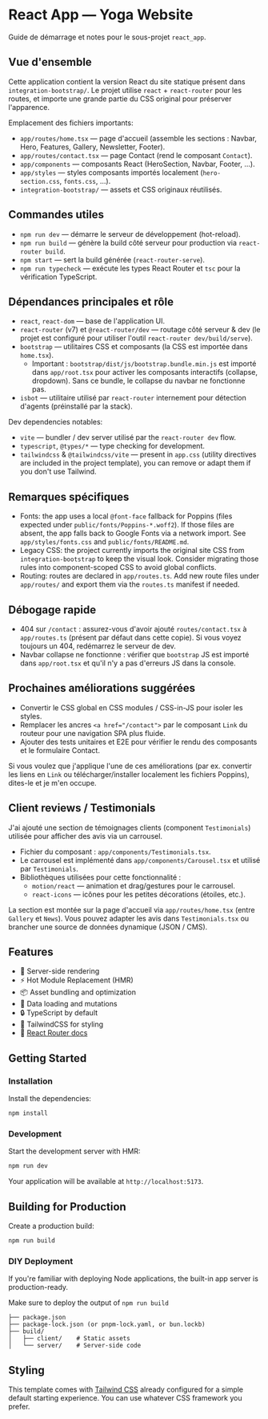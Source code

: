 # React App — Yoga Website

Guide de démarrage et notes pour le sous-projet `react_app`.

## Vue d'ensemble

Cette application contient la version React du site statique présent dans `integration-bootstrap/`.
Le projet utilise `react` + `react-router` pour les routes, et importe une grande partie du CSS original pour préserver l'apparence.

Emplacement des fichiers importants:

- `app/routes/home.tsx` — page d'accueil (assemble les sections : Navbar, Hero, Features, Gallery, Newsletter, Footer).
- `app/routes/contact.tsx` — page Contact (rend le composant `Contact`).
- `app/components` — composants React (HeroSection, Navbar, Footer, ...).
- `app/styles` — styles composants importés localement (`hero-section.css`, `fonts.css`, ...).
- `integration-bootstrap/` — assets et CSS originaux réutilisés.

## Commandes utiles

- `npm run dev` — démarre le serveur de développement (hot-reload).
- `npm run build` — génère la build côté serveur pour production via `react-router build`.
- `npm start` — sert la build générée (`react-router-serve`).
- `npm run typecheck` — exécute les types React Router et `tsc` pour la vérification TypeScript.

## Dépendances principales et rôle

- `react`, `react-dom` — base de l'application UI.
- `react-router` (v7) et `@react-router/dev` — routage côté serveur & dev (le projet est configuré pour utiliser l'outil `react-router dev/build/serve`).
- `bootstrap` — utilitaires CSS et composants (la CSS est importée dans `home.tsx`).
  - Important : `bootstrap/dist/js/bootstrap.bundle.min.js` est importé dans `app/root.tsx` pour activer les composants interactifs (collapse, dropdown). Sans ce bundle, le collapse du navbar ne fonctionne pas.
- `isbot` — utilitaire utilisé par `react-router` internement pour détection d'agents (préinstallé par la stack).

Dev dependencies notables:

- `vite` — bundler / dev server utilisé par the `react-router dev` flow.
- `typescript`, `@types/*` — type checking for development.
- `tailwindcss` & `@tailwindcss/vite` — present in `app.css` (utility directives are included in the project template), you can remove or adapt them if you don't use Tailwind.

## Remarques spécifiques

- Fonts: the app uses a local `@font-face` fallback for Poppins (files expected under `public/fonts/Poppins-*.woff2`). If those files are absent, the app falls back to Google Fonts via a network import. See `app/styles/fonts.css` and `public/fonts/README.md`.
- Legacy CSS: the project currently imports the original site CSS from `integration-bootstrap` to keep the visual look. Consider migrating those rules into component-scoped CSS to avoid global conflicts.
- Routing: routes are declared in `app/routes.ts`. Add new route files under `app/routes/` and export them via the `routes.ts` manifest if needed.

## Débogage rapide

- 404 sur `/contact` : assurez-vous d'avoir ajouté `routes/contact.tsx` à `app/routes.ts` (présent par défaut dans cette copie). Si vous voyez toujours un 404, redémarrez le serveur de dev.
- Navbar collapse ne fonctionne : vérifier que `bootstrap` JS est importé dans `app/root.tsx` et qu'il n'y a pas d'erreurs JS dans la console.

## Prochaines améliorations suggérées

- Convertir le CSS global en CSS modules / CSS-in-JS pour isoler les styles.
- Remplacer les ancres `<a href="/contact">` par le composant `Link` du routeur pour une navigation SPA plus fluide.
- Ajouter des tests unitaires et E2E pour vérifier le rendu des composants et le formulaire Contact.

Si vous voulez que j'applique l'une de ces améliorations (par ex. convertir les liens en `Link` ou télécharger/installer localement les fichiers Poppins), dites-le et je m'en occupe.

## Client reviews / Testimonials

J'ai ajouté une section de témoignages clients (component `Testimonials`) utilisée pour afficher des avis via un carrousel.

- Fichier du composant : `app/components/Testimonials.tsx`.
- Le carrousel est implémenté dans `app/components/Carousel.tsx` et utilisé par `Testimonials`.
- Bibliothèques utilisées pour cette fonctionnalité :
  - `motion/react` — animation et drag/gestures pour le carrousel.
  - `react-icons` — icônes pour les petites décorations (étoiles, etc.).

La section est montée sur la page d'accueil via `app/routes/home.tsx` (entre `Gallery` et `News`). Vous pouvez adapter les avis dans `Testimonials.tsx` ou brancher une source de données dynamique (JSON / CMS).

## Features

- 🚀 Server-side rendering
- ⚡️ Hot Module Replacement (HMR)
- 📦 Asset bundling and optimization
- 🔄 Data loading and mutations
- 🔒 TypeScript by default
- 🎉 TailwindCSS for styling
- 📖 [React Router docs](https://reactrouter.com/)

## Getting Started

### Installation

Install the dependencies:

```bash
npm install
```

### Development

Start the development server with HMR:

```bash
npm run dev
```

Your application will be available at `http://localhost:5173`.

## Building for Production

Create a production build:

```bash
npm run build
```

### DIY Deployment

If you're familiar with deploying Node applications, the built-in app server is production-ready.

Make sure to deploy the output of `npm run build`

```
├── package.json
├── package-lock.json (or pnpm-lock.yaml, or bun.lockb)
├── build/
│   ├── client/    # Static assets
│   └── server/    # Server-side code
```

## Styling

This template comes with [Tailwind CSS](https://tailwindcss.com/) already configured for a simple default starting experience. You can use whatever CSS framework you prefer.
